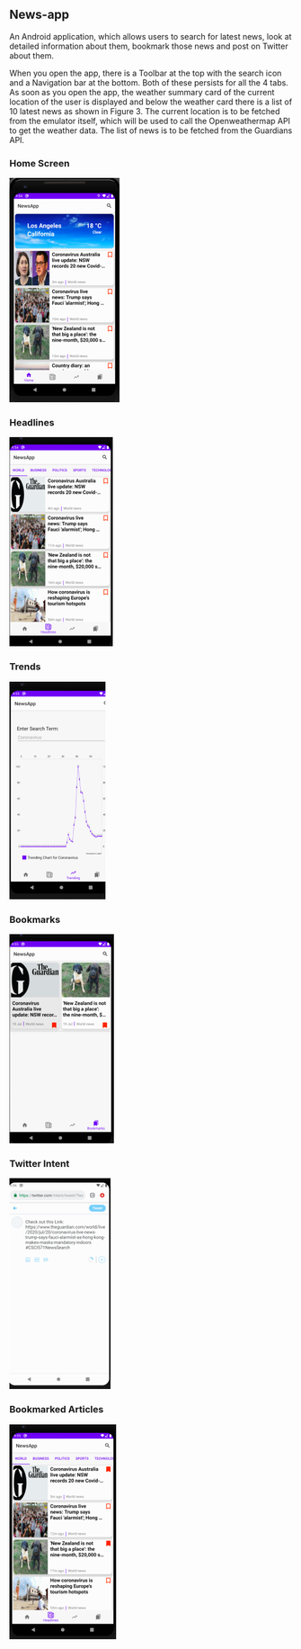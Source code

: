 ## News-app ##
An Android application, which allows users to search for latest news, look at detailed information about them, bookmark those news and post on Twitter about them.

When you open the app, there is a Toolbar at the top with the search icon and a Navigation bar at the bottom. Both of these persists for all the 4 tabs.
As soon as you open the app, the weather summary card of the current location of the user is displayed and below the weather card there is a list of 10 latest news as shown in Figure 3. The current location is to be fetched from the emulator itself, which will be used to call the Openweathermap API to get the weather data.
The list of news is to be fetched from the Guardians API.

### Home Screen ###
![alt text](https://github.com/niyatim23/news-app/blob/master/images/home.jpg?raw=true)

### Headlines ###
![alt text](https://github.com/niyatim23/news-app/blob/master/images/headlines.jpg?raw=true)

### Trends ###
![alt text](https://github.com/niyatim23/news-app/blob/master/images/trends.jpg?raw=true)

### Bookmarks ###
![alt text](https://github.com/niyatim23/news-app/blob/master/images/bookmarks.jpg?raw=true)

### Twitter Intent ###
![alt text](https://github.com/niyatim23/news-app/blob/master/images/twitter%20intent.jpg?raw=true)

### Bookmarked Articles ###
![alt text](https://github.com/niyatim23/news-app/blob/master/images/bookmarked%20headlines.jpg?raw=true)
